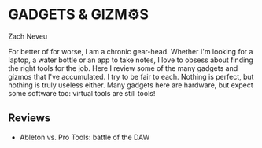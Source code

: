 # GADGETS & GIZM⚙️S
Zach Neveu

For better of for worse, I am a chronic gear-head.  Whether I'm looking for a laptop, a water bottle or an app to take notes, I love to obsess about finding the right tools for the job.  Here I review some of the many gadgets and gizmos that I've accumulated.  I try to be fair to each.  Nothing is perfect, but nothing is truly useless either. Many gadgets here are hardware, but expect some software too: virtual tools are still tools!

## Reviews
+ Ableton vs. Pro Tools: battle of the DAW
